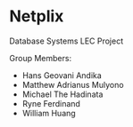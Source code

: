 # Netplix
Database Systems LEC Project

Group Members:
- Hans Geovani Andika
- Matthew Adrianus Mulyono
- Michael The Hadinata
- Ryne Ferdinand
- William Huang
